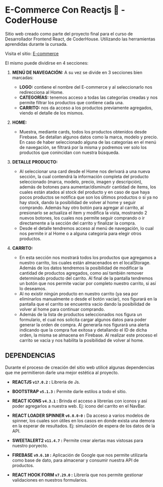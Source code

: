 # **E-Commerce Con Reactjs 🛒 - CoderHouse**

Sitio web creado como parte del proyecto final para el curso de Desarrollador Frontend React, de CoderHouse. Utilizando las herramientas aprendidas durante la cursada.

Visita el sitio: [E-commerce](https://ecommerce-react-gonzalobazzani.netlify.app/ "E-commerce")

El mismo puede dividirse en 4 secciones:

1.  **MENÚ DE NAVEGACIÓN:**
	A su vez se divide en 3 secciones bien marcadas:
    - **LOGO:** contiene el nombre del E-commerce y al seleccionarlo nos redirecciona al Home.
	- **CATEGORÍAS:** tenemos acceso a todas las categorías creadas y nos permite filtrar los productos que contiene cada una.
	- **CARRITO:** nos da acceso a los productos previamente agregados, viendo el detalle de los mismos.

1. **HOME:**
	- Muestra, mediante cards, todos los productos obtenidos desde Firebase. Se detallan algunos datos como la marca, modelo y precio. En caso de haber seleccionado alguna de las categorías en el menú de navegación, se filtrará por la misma y podremos ver solo los productos que conincidan con nuestra búsqueda.

1. **DETALLE PRODUCTO:**
	- Al seleccionar una card desde el Home nos derivará a una nueva sección, la cual contendrá la información completa del producto seleccionado (marca, modelo, precio, imagen y descripción), además de botones para aumentar/disminutir cantidad de ítems, los cuales están atados al stock del producto y en caso de que haya pocos productos se notifica que son los últimos productos o si ya no hay stock, dando la posibilidad de volver al home y seguir comprando. Además hay otro botón para agregar al carrito, al presionarlo se actualiza el item y modifica la vista, mostrando 2 nuevos botones, los cuales nos permite seguir comprando o ir directamente a la sección del carrito y finalizar la compra. 
	- Desde el detalle tendremos acceso al menú de navegación, lo cual nos permite ir al Home o a alguna categoría para elegir otros productos.

1. **CARRITO:**
	- En esta sección nos mostrará todos los productos que agregamos a nuestro carrito, los cuales están almacenados en el localStorage. Además de los datos tendremos la posibilidad de modificar la cantidad de productos agregados, como así también remover determinado producto del carrito. Al final de la pantalla tendremos un botón que nos permite vaciar por completo nuestro carrito, si así lo deseamos.
	- Al no existir ningún producto en nuestro carrito (ya sea por eliminarlos manualmente o desde el botón vaciar), nos figurará en la pantalla que el carrito se encuentra vacio dando la posibilidad de volver al home para continuar comprando.
	- Además de la lista de productos seleccionados nos figura un formulario, el cual nos solicita cargar algunos datos para poder generar la orden de compra. Al generarla nos figurará una alerta indicando que la compra fue exitosa y detallando el ID de dicha orden, la misma se almacena en Firebase. Al realizar este proceso el carrito se vacia y nos habilita la posibilidad de volver al home.

## **DEPENDENCIAS**
Durante el proceso de creación del sitio web utilicé algunas dependencias que me permitieron darle una mejor estética al proyecto.
- **REACTJS `v17.0.2` :** Librería de Js.

- **BOOTSTRAP `v5.1.3` :** Permite darle estilos a todo el sitio.

- **REACT ICONS `v4.3.1` :** Brinda el acceso a librerías con iconos y así poder agregarlos a nuestra web. Ej: icono del carrito en el NavBar.

- **REACT LOADER SPINNER `v6.0.0-0` :** Da acceso a varios modelos de spinner, los cuales son útiles en los casos en donde exista una demora en la esperar de resultados. Ej: simulación de espera de los datos de la API.

- **SWEETALERT2 `v11.4.7` :** Permite crear alertas mas vistosas para nuestro poryecto.

- **FIREBASE `v9.6.10` :** Aplicación de Google que nos permite utilizarla como base de dato, para almacenar y consumir nuestra API de productos.

- **REACT HOOK FORM `v7.29.0` :** Librería que nos permite gestionar validaciones en nuestros formularios.